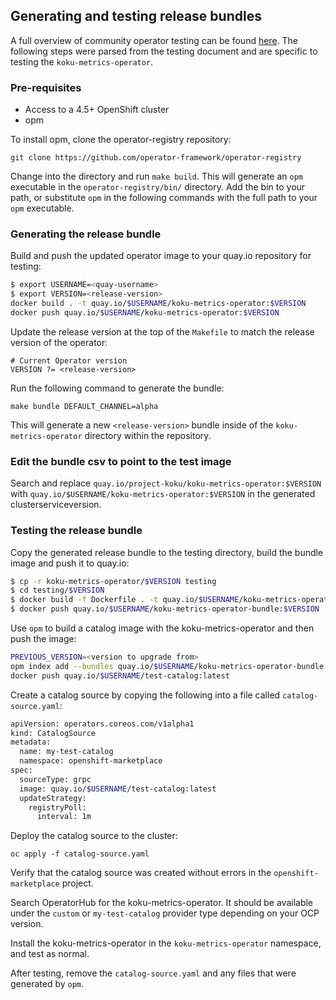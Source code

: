 ## Generating and testing release bundles

A full overview of community operator testing can be found [here](https://operator-framework.github.io/community-operators/testing-operators/). The following steps were parsed from the testing document and are specific to testing the `koku-metrics-operator`.

### Pre-requisites

* Access to a 4.5+ OpenShift cluster
* opm

To install opm, clone the operator-registry repository:

```
git clone https://github.com/operator-framework/operator-registry
```
Change into the directory and run `make build`. This will generate an `opm` executable in the `operator-registry/bin/` directory. Add the bin to your path, or substitute `opm` in the following commands with the full path to your `opm` executable.

### Generating the release bundle
Build and push the updated operator image to your quay.io repository for testing:

```sh
$ export USERNAME=<quay-username>
$ export VERSION=<release-version>
docker build . -t quay.io/$USERNAME/koku-metrics-operator:$VERSION
docker push quay.io/$USERNAME/koku-metrics-operator:$VERSION
```

Update the release version at the top of the `Makefile` to match the release version of the operator:

```
# Current Operator version
VERSION ?= <release-version>
```
Run the following command to generate the bundle:

```
make bundle DEFAULT_CHANNEL=alpha
```
This will generate a new `<release-version>` bundle inside of the `koku-metrics-operator` directory within the repository.

### Edit the bundle csv to point to the test image
Search and replace `quay.io/project-koku/koku-metrics-operator:$VERSION` with `quay.io/$USERNAME/koku-metrics-operator:$VERSION` in the generated clusterserviceversion.


### Testing the release bundle
Copy the generated release bundle to the testing directory, build the bundle image and push it to quay.io:

```sh
$ cp -r koku-metrics-operator/$VERSION testing
$ cd testing/$VERSION
$ docker build -f Dockerfile . -t quay.io/$USERNAME/koku-metrics-operator-bundle:$VERSION
$ docker push quay.io/$USERNAME/koku-metrics-operator-bundle:$VERSION
```

Use `opm` to build a catalog image with the koku-metrics-operator and then push the image:

```sh
PREVIOUS_VERSION=<version to upgrade from>
opm index add --bundles quay.io/$USERNAME/koku-metrics-operator-bundle:$PREVIOUS_VERSION,quay.io/$USERNAME/koku-metrics-operator-bundle:$VERSION --tag quay.io/$USERNAME/test-catalog:latest --container-tool docker
docker push quay.io/$USERNAME/test-catalog:latest
```

Create a catalog source by copying the following into a file called `catalog-source.yaml`:

```sh
apiVersion: operators.coreos.com/v1alpha1
kind: CatalogSource
metadata:
  name: my-test-catalog
  namespace: openshift-marketplace
spec:
  sourceType: grpc
  image: quay.io/$USERNAME/test-catalog:latest
  updateStrategy:
    registryPoll:
      interval: 1m
```

Deploy the catalog source to the cluster:

```
oc apply -f catalog-source.yaml
```

Verify that the catalog source was created without errors in the `openshift-marketplace` project.

Search OperatorHub for the koku-metrics-operator. It should be available under the `custom` or `my-test-catalog` provider type depending on your OCP version.

Install the koku-metrics-operator in the `koku-metrics-operator` namespace, and test as normal.

After testing, remove the `catalog-source.yaml` and any files that were generated by `opm`.
